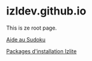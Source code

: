 # izldev.github.io

This is ze root page.

 [Aide au Sudoku](https://izldev.github.io/sudoku2025) 
 
  [Packages d'installation Izlite](https://izldev.github.io/izlite) 
